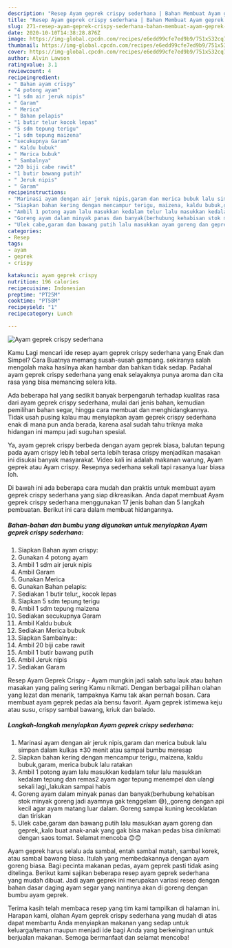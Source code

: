 ```yaml
---
description: "Resep Ayam geprek crispy sederhana | Bahan Membuat Ayam geprek crispy sederhana Yang Lezat Sekali"
title: "Resep Ayam geprek crispy sederhana | Bahan Membuat Ayam geprek crispy sederhana Yang Lezat Sekali"
slug: 271-resep-ayam-geprek-crispy-sederhana-bahan-membuat-ayam-geprek-crispy-sederhana-yang-lezat-sekali
date: 2020-10-10T14:38:28.876Z
image: https://img-global.cpcdn.com/recipes/e6edd99cfe7ed9b9/751x532cq70/ayam-geprek-crispy-sederhana-foto-resep-utama.jpg
thumbnail: https://img-global.cpcdn.com/recipes/e6edd99cfe7ed9b9/751x532cq70/ayam-geprek-crispy-sederhana-foto-resep-utama.jpg
cover: https://img-global.cpcdn.com/recipes/e6edd99cfe7ed9b9/751x532cq70/ayam-geprek-crispy-sederhana-foto-resep-utama.jpg
author: Alvin Lawson
ratingvalue: 3.1
reviewcount: 4
recipeingredient:
- " Bahan ayam crispy"
- "4 potong ayam"
- "1 sdm air jeruk nipis"
- " Garam"
- " Merica"
- " Bahan pelapis"
- "1 butir telur kocok lepas"
- "5 sdm tepung terigu"
- "1 sdm tepung maizena"
- "secukupnya Garam"
- " Kaldu bubuk"
- " Merica bubuk"
- " Sambalnya"
- "20 biji cabe rawit"
- "1 butir bawang putih"
- " Jeruk nipis"
- " Garam"
recipeinstructions:
- "Marinasi ayam dengan air jeruk nipis,garam dan merica bubuk lalu simpan dalam kulkas ±30 menit atau sampai bumbu meresap"
- "Siapkan bahan kering dengan mencampur terigu, maizena, kaldu bubuk,garam, merica bubuk lalu ratakan"
- "Ambil 1 potong ayam lalu masukkan kedalam telur lalu masukkan kedalam tepung dan remas2 ayam agar tepung menempel dan ulangi sekali lagi,,lakukan sampai habis"
- "Goreng ayam dalam minyak panas dan banyak(berhubung kehabisan stok minyak goreng jadi ayamnya gak tenggelam 😅),,goreng dengan api kecil agar ayam matang luar dalam. Goreng sampai kuning kecoklatan dan tiriskan"
- "Ulek cabe,garam dan bawang putih lalu masukkan ayam goreng dan geprek,,kalo buat anak-anak yang gak bisa makan pedas bisa dinikmati dengan saos tomat. Selamat mencoba 😊😊"
categories:
- Resep
tags:
- ayam
- geprek
- crispy

katakunci: ayam geprek crispy 
nutrition: 196 calories
recipecuisine: Indonesian
preptime: "PT25M"
cooktime: "PT58M"
recipeyield: "1"
recipecategory: Lunch

---
```



![Ayam geprek crispy sederhana](https://img-global.cpcdn.com/recipes/e6edd99cfe7ed9b9/751x532cq70/ayam-geprek-crispy-sederhana-foto-resep-utama.jpg)

Kamu Lagi mencari ide resep ayam geprek crispy sederhana yang Enak dan Simpel? Cara Buatnya memang susah-susah gampang. sekiranya salah mengolah maka hasilnya akan hambar dan bahkan tidak sedap. Padahal ayam geprek crispy sederhana yang enak selayaknya punya aroma dan cita rasa yang bisa memancing selera kita.

Ada beberapa hal yang sedikit banyak berpengaruh terhadap kualitas rasa dari ayam geprek crispy sederhana, mulai dari jenis bahan, kemudian pemilihan bahan segar, hingga cara membuat dan menghidangkannya. Tidak usah pusing kalau mau menyiapkan ayam geprek crispy sederhana enak di mana pun anda berada, karena asal sudah tahu triknya maka hidangan ini mampu jadi suguhan spesial.

Ya, ayam geprek crispy berbeda dengan ayam geprek biasa, balutan tepung pada ayam crispy lebih tebal serta lebih terasa crispy menjadikan masakan ini disukai banyak masyarakat. Video kali ini adalah makanan warung, Ayam geprek atau Ayam crispy. Resepnya sederhana sekali tapi rasanya luar biasa loh.


Di bawah ini ada beberapa cara mudah dan praktis untuk membuat ayam geprek crispy sederhana yang siap dikreasikan. Anda dapat membuat Ayam geprek crispy sederhana menggunakan 17 jenis bahan dan 5 langkah pembuatan. Berikut ini cara dalam membuat hidangannya.

<!--inarticleads1-->

##### Bahan-bahan dan bumbu yang digunakan untuk menyiapkan Ayam geprek crispy sederhana:

1. Siapkan  Bahan ayam crispy:
1. Gunakan 4 potong ayam
1. Ambil 1 sdm air jeruk nipis
1. Ambil  Garam
1. Gunakan  Merica
1. Gunakan  Bahan pelapis:
1. Sediakan 1 butir telur,, kocok lepas
1. Siapkan 5 sdm tepung terigu
1. Ambil 1 sdm tepung maizena
1. Sediakan secukupnya Garam
1. Ambil  Kaldu bubuk
1. Sediakan  Merica bubuk
1. Siapkan  Sambalnya::
1. Ambil 20 biji cabe rawit
1. Ambil 1 butir bawang putih
1. Ambil  Jeruk nipis
1. Sediakan  Garam


Resep Ayam Geprek Crispy - Ayam mungkin jadi salah satu lauk atau bahan masakan yang paling sering Kamu nikmati. Dengan berbagai pilihan olahan yang lezat dan menarik, tampaknya Kamu tak akan pernah bosan. Cara membuat ayam geprek pedas ala bensu favorit. Ayam geprek istimewa keju atau susu, crispy sambal bawang, kriuk dan balado. 

<!--inarticleads2-->

##### Langkah-langkah menyiapkan Ayam geprek crispy sederhana:

1. Marinasi ayam dengan air jeruk nipis,garam dan merica bubuk lalu simpan dalam kulkas ±30 menit atau sampai bumbu meresap
1. Siapkan bahan kering dengan mencampur terigu, maizena, kaldu bubuk,garam, merica bubuk lalu ratakan
1. Ambil 1 potong ayam lalu masukkan kedalam telur lalu masukkan kedalam tepung dan remas2 ayam agar tepung menempel dan ulangi sekali lagi,,lakukan sampai habis
1. Goreng ayam dalam minyak panas dan banyak(berhubung kehabisan stok minyak goreng jadi ayamnya gak tenggelam 😅),,goreng dengan api kecil agar ayam matang luar dalam. Goreng sampai kuning kecoklatan dan tiriskan
1. Ulek cabe,garam dan bawang putih lalu masukkan ayam goreng dan geprek,,kalo buat anak-anak yang gak bisa makan pedas bisa dinikmati dengan saos tomat. Selamat mencoba 😊😊


Ayam geprek harus selalu ada sambal, entah sambal matah, sambal korek, atau sambal bawang biasa. Itulah yang membedakannya dengan ayam goreng biasa. Bagi pecinta makanan pedas, ayam geprek pasti tidak asing ditelinga. Berikut kami sajikan beberapa resep ayam geprek sederhana yang mudah dibuat. Jadi ayam geprek ini merupakan variasi resep dengan bahan dasar daging ayam segar yang nantinya akan di goreng dengan bumbu ayam geprek. 

Terima kasih telah membaca resep yang tim kami tampilkan di halaman ini. Harapan kami, olahan Ayam geprek crispy sederhana yang mudah di atas dapat membantu Anda menyiapkan makanan yang sedap untuk keluarga/teman maupun menjadi ide bagi Anda yang berkeinginan untuk berjualan makanan. Semoga bermanfaat dan selamat mencoba!
